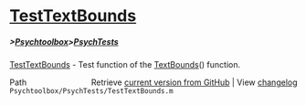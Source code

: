 # [TestTextBounds](TestTextBounds)
##### >[Psychtoolbox](Psychtoolbox)>[PsychTests](PsychTests)

[TestTextBounds](TestTextBounds) - Test function of the [TextBounds](TextBounds)() function.  




<div class="code_header" style="text-align:right;">
  <span style="float:left;">Path&nbsp;&nbsp;</span> <span class="counter">Retrieve <a href=
  "https://raw.github.com/Psychtoolbox-3/Psychtoolbox-3/beta/Psychtoolbox/PsychTests/TestTextBounds.m">current version from GitHub</a> | View <a href=
  "https://github.com/Psychtoolbox-3/Psychtoolbox-3/commits/beta/Psychtoolbox/PsychTests/TestTextBounds.m">changelog</a></span>
</div>
<div class="code">
  <code>Psychtoolbox/PsychTests/TestTextBounds.m</code>
</div>

